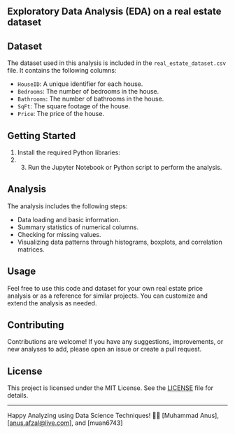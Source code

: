 ## Exploratory Data Analysis (EDA) on a real estate dataset

## Dataset

The dataset used in this analysis is included in the `real_estate_dataset.csv` file. It contains the following columns:

- `HouseID`: A unique identifier for each house.
- `Bedrooms`: The number of bedrooms in the house.
- `Bathrooms`: The number of bathrooms in the house.
- `SqFt`: The square footage of the house.
- `Price`: The price of the house.

## Getting Started

1. Install the required Python libraries:
2. 3. Run the Jupyter Notebook or Python script to perform the analysis.

## Analysis

The analysis includes the following steps:

- Data loading and basic information.
- Summary statistics of numerical columns.
- Checking for missing values.
- Visualizing data patterns through histograms, boxplots, and correlation matrices.
## Usage

Feel free to use this code and dataset for your own real estate price analysis or as a reference for similar projects. You can customize and extend the analysis as needed.

## Contributing

Contributions are welcome! If you have any suggestions, improvements, or new analyses to add, please open an issue or create a pull request.

## License

This project is licensed under the MIT License. See the [LICENSE](LICENSE) file for details.

---

Happy Analyzing using Data Science Techniques! 🏡✨
[Muhammad Anus], [anus.afzal@live.com], and [muan6743]
